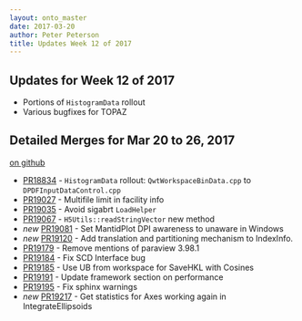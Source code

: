 ```yaml
---
layout: onto_master
date: 2017-03-20
author: Peter Peterson
title: Updates Week 12 of 2017
---
```

Updates for Week 12 of 2017
---------------------------

* Portions of `HistogramData` rollout
* Various bugfixes for TOPAZ

Detailed Merges for Mar 20 to 26, 2017
--------------------------------------
[on github](https://github.com/mantidproject/mantid/pulls?q=is%3Apr+merged%3A2017-03-21..2017-03-26)

* [PR18834](https://github.com/mantidproject/mantid/pull/18834) - `HistogramData` rollout: `QwtWorkspaceBinData.cpp` to `DPDFInputDataControl.cpp`
* [PR19027](https://github.com/mantidproject/mantid/pull/19027) - Multifile limit in facility info
* [PR19035](https://github.com/mantidproject/mantid/pull/19035) - Avoid sigabrt `LoadHelper`
* [PR19067](https://github.com/mantidproject/mantid/pull/19067) - `H5Utils::readStringVector` new method
* *new* [PR19081](https://github.com/mantidproject/mantid/pull/19081) - Set MantidPlot DPI awareness to unaware in Windows
* *new* [PR19120](https://github.com/mantidproject/mantid/pull/19120) - Add translation and partitioning mechanism to IndexInfo.
* [PR19179](https://github.com/mantidproject/mantid/pull/19179) - Remove mentions of paraview 3.98.1
* [PR19184](https://github.com/mantidproject/mantid/pull/19184) - Fix SCD Interface bug
* [PR19185](https://github.com/mantidproject/mantid/pull/19185) - Use UB from workspace for SaveHKL with Cosines
* [PR19191](https://github.com/mantidproject/mantid/pull/19191) - Update framework section on performance
* [PR19195](https://github.com/mantidproject/mantid/pull/19195) - Fix sphinx warnings
* *new* [PR19217](https://github.com/mantidproject/mantid/pull/19217) - Get statistics for Axes working again in IntegrateEllipsoids
